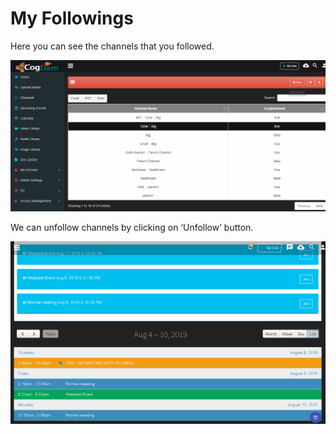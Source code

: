# My Followings

Here you can see the channels that you followed.

![](../.gitbook/assets/image%20%2831%29.png)

We can unfollow channels by clicking on ‘Unfollow’ button.

![](../.gitbook/assets/image%20%28140%29.png)



